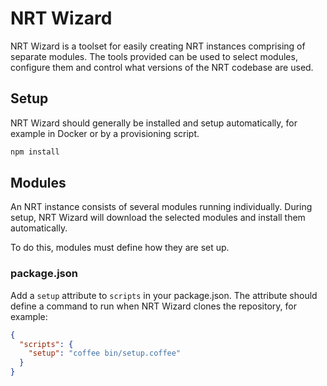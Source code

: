 # NRT Wizard

NRT Wizard is a toolset for easily creating NRT instances comprising
of separate modules. The tools provided can be used to select modules,
configure them and control what versions of the NRT codebase are used.

## Setup

NRT Wizard should generally be installed and setup automatically, for
example in Docker or by a provisioning script.

```bash
npm install
```

## Modules

An NRT instance consists of several modules running individually. During
setup, NRT Wizard will download the selected modules and install them
automatically.

To do this, modules must define how they are set up.

### package.json

Add a `setup` attribute to `scripts` in your package.json. The attribute
should define a command to run when NRT Wizard clones the repository,
for example:

```json
{
  "scripts": {
    "setup": "coffee bin/setup.coffee"
  }
}
```
